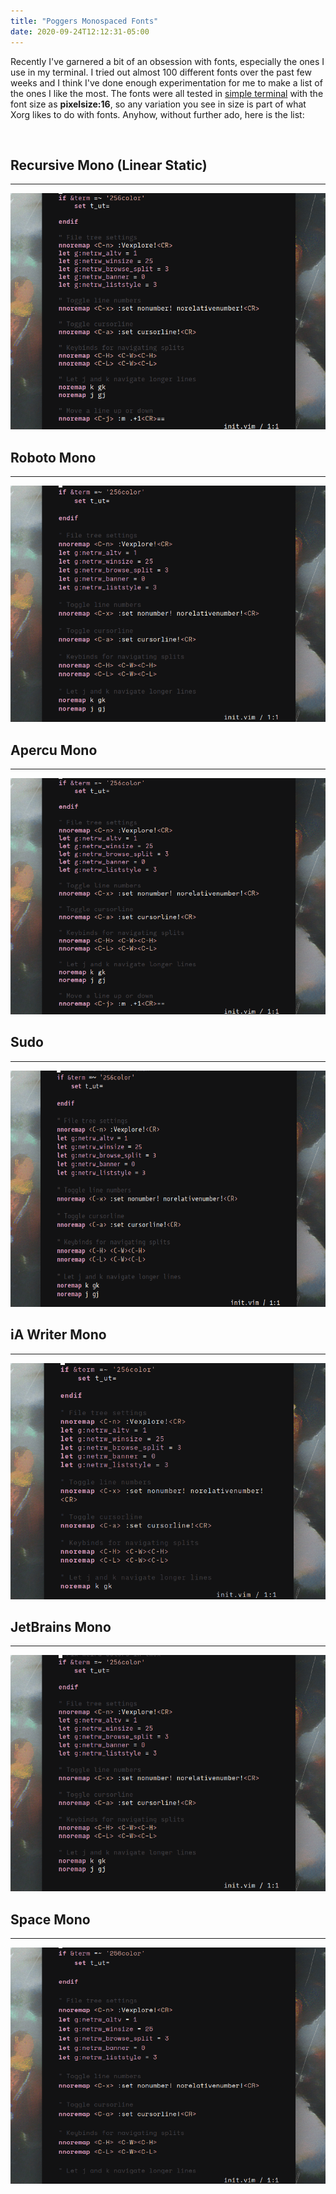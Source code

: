 ```yaml
---
title: "Poggers Monospaced Fonts"
date: 2020-09-24T12:12:31-05:00
---
```


Recently I've garnered a bit of an obsession with fonts, especially the ones I use in my terminal. I tried out almost 100 different fonts over the past few weeks and I think I've done enough experimentation for me to make a list of the ones I like the most. The fonts were all tested in [simple terminal](https://st.suckless.org/) with the font size as **pixelsize:16**, so any variation you see in size is part of what Xorg likes to do with fonts. Anyhow, without further ado, here is the list:

<!--more-->

&nbsp;

## Recursive Mono (Linear Static)

---

![img](/images/fonts/recursive-mono.png)

## Roboto Mono

---

![img](/images/fonts/roboto-mono.png)

## Apercu Mono

---

![img](/images/fonts/apercu-mono.png)

## Sudo

---

![img](/images/fonts/sudo.png)

## iA Writer Mono

---

![img](/images/fonts/iawriter-mono.png)

## JetBrains Mono

---

![img](/images/fonts/jetbrains-mono.png)

## Space Mono

---

![img](/images/fonts/space-mono.png)
